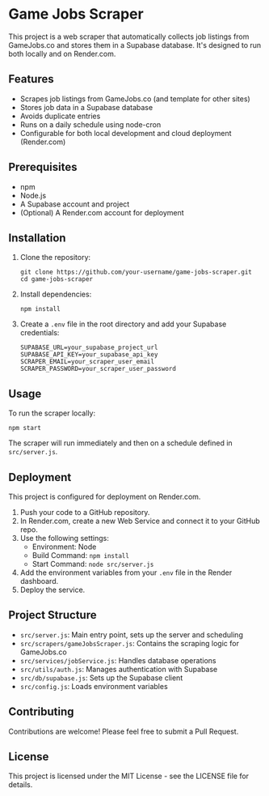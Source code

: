 # Game Jobs Scraper

This project is a web scraper that automatically collects job listings from GameJobs.co and stores them in a Supabase database. It's designed to run both locally and on Render.com.

## Features

- Scrapes job listings from GameJobs.co (and template for other sites)
- Stores job data in a Supabase database
- Avoids duplicate entries
- Runs on a daily schedule using node-cron
- Configurable for both local development and cloud deployment (Render.com)

## Prerequisites

- npm
- Node.js
- A Supabase account and project
- (Optional) A Render.com account for deployment

## Installation

1. Clone the repository:
   ```
   git clone https://github.com/your-username/game-jobs-scraper.git
   cd game-jobs-scraper
   ```

2. Install dependencies:
   ```
   npm install
   ```

3. Create a `.env` file in the root directory and add your Supabase credentials:
   ```
   SUPABASE_URL=your_supabase_project_url
   SUPABASE_API_KEY=your_supabase_api_key
   SCRAPER_EMAIL=your_scraper_user_email
   SCRAPER_PASSWORD=your_scraper_user_password
   ```

## Usage

To run the scraper locally:

```
npm start
```

The scraper will run immediately and then on a schedule defined in `src/server.js`.

## Deployment

This project is configured for deployment on Render.com.

1. Push your code to a GitHub repository.
2. In Render.com, create a new Web Service and connect it to your GitHub repo.
3. Use the following settings:
   - Environment: Node
   - Build Command: `npm install`
   - Start Command: `node src/server.js`
4. Add the environment variables from your `.env` file in the Render dashboard.
5. Deploy the service.

## Project Structure

- `src/server.js`: Main entry point, sets up the server and scheduling
- `src/scrapers/gameJobsScraper.js`: Contains the scraping logic for GameJobs.co
- `src/services/jobService.js`: Handles database operations
- `src/utils/auth.js`: Manages authentication with Supabase
- `src/db/supabase.js`: Sets up the Supabase client
- `src/config.js`: Loads environment variables

## Contributing

Contributions are welcome! Please feel free to submit a Pull Request.

## License

This project is licensed under the MIT License - see the LICENSE file for details.
